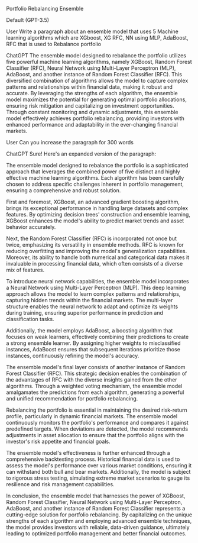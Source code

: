 
Portfolio Rebalancing Ensemble

Default (GPT-3.5)

User
Write a paragraph about an ensemble model that uses 5 Machine learning algorithms which are XGboost, XG RFC, NN using MLP, AdaBoost, RFC that is used to Rebalance portfolio 

ChatGPT
The ensemble model designed to rebalance the portfolio utilizes five powerful machine learning algorithms, namely XGBoost, Random Forest Classifier (RFC), Neural Network using Multi-Layer Perceptron (MLP), AdaBoost, and another instance of Random Forest Classifier (RFC). This diversified combination of algorithms allows the model to capture complex patterns and relationships within financial data, making it robust and accurate. By leveraging the strengths of each algorithm, the ensemble model maximizes the potential for generating optimal portfolio allocations, ensuring risk mitigation and capitalizing on investment opportunities. Through constant monitoring and dynamic adjustments, this ensemble model effectively achieves portfolio rebalancing, providing investors with enhanced performance and adaptability in the ever-changing financial markets.




User
Can you increase the paragraph for 300 words

ChatGPT
Sure! Here's an expanded version of the paragraph:

The ensemble model designed to rebalance the portfolio is a sophisticated approach that leverages the combined power of five distinct and highly effective machine learning algorithms. Each algorithm has been carefully chosen to address specific challenges inherent in portfolio management, ensuring a comprehensive and robust solution.

First and foremost, XGBoost, an advanced gradient boosting algorithm, brings its exceptional performance in handling large datasets and complex features. By optimizing decision trees' construction and ensemble learning, XGBoost enhances the model's ability to predict market trends and asset behavior accurately.

Next, the Random Forest Classifier (RFC) is incorporated not once but twice, emphasizing its versatility in ensemble methods. RFC is known for reducing overfitting and improving the model's generalization capabilities. Moreover, its ability to handle both numerical and categorical data makes it invaluable in processing financial data, which often consists of a diverse mix of features.

To introduce neural network capabilities, the ensemble model incorporates a Neural Network using Multi-Layer Perceptron (MLP). This deep learning approach allows the model to learn complex patterns and relationships, capturing hidden trends within the financial markets. The multi-layer structure enables the neural network to adapt and optimize its weights during training, ensuring superior performance in prediction and classification tasks.

Additionally, the model employs AdaBoost, a boosting algorithm that focuses on weak learners, effectively combining their predictions to create a strong ensemble learner. By assigning higher weights to misclassified instances, AdaBoost ensures that subsequent iterations prioritize those instances, continuously refining the model's accuracy.

The ensemble model's final layer consists of another instance of Random Forest Classifier (RFC). This strategic decision enables the combination of the advantages of RFC with the diverse insights gained from the other algorithms. Through a weighted voting mechanism, the ensemble model amalgamates the predictions from each algorithm, generating a powerful and unified recommendation for portfolio rebalancing.

Rebalancing the portfolio is essential in maintaining the desired risk-return profile, particularly in dynamic financial markets. The ensemble model continuously monitors the portfolio's performance and compares it against predefined targets. When deviations are detected, the model recommends adjustments in asset allocation to ensure that the portfolio aligns with the investor's risk appetite and financial goals.

The ensemble model's effectiveness is further enhanced through a comprehensive backtesting process. Historical financial data is used to assess the model's performance over various market conditions, ensuring it can withstand both bull and bear markets. Additionally, the model is subject to rigorous stress testing, simulating extreme market scenarios to gauge its resilience and risk management capabilities.

In conclusion, the ensemble model that harnesses the power of XGBoost, Random Forest Classifier, Neural Network using Multi-Layer Perceptron, AdaBoost, and another instance of Random Forest Classifier represents a cutting-edge solution for portfolio rebalancing. By capitalizing on the unique strengths of each algorithm and employing advanced ensemble techniques, the model provides investors with reliable, data-driven guidance, ultimately leading to optimized portfolio management and better financial outcomes.
